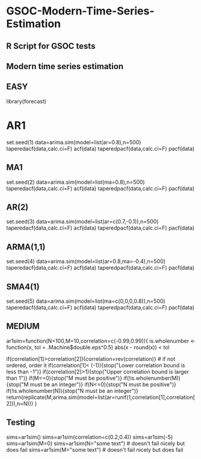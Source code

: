 # GSOC-Modern-Time-Series-Estimation
## R Script for GSOC tests
## Modern time series estimation
## EASY

library(forecast)

# AR1
set.seed(1)
data=arima.sim(model=list(ar=0.8),n=500)
taperedacf(data,calc.ci=F)
acf(data)
taperedpacf(data,calc.ci=F)
pacf(data)


## MA1
set.seed(2)
data=arima.sim(model=list(ma=0.8),n=500)
taperedacf(data,calc.ci=F)
acf(data)
taperedpacf(data,calc.ci=F)
pacf(data)


## AR(2)
set.seed(3)
data=arima.sim(model=list(ar=c(0.7,-0.1)),n=500)
taperedacf(data,calc.ci=F)
acf(data)
taperedpacf(data,calc.ci=F)
pacf(data)


## ARMA(1,1)
set.seed(4)
data=arima.sim(model=list(ar=0.8,ma=-0.4),n=500)
taperedacf(data,calc.ci=F)
acf(data)
taperedpacf(data,calc.ci=F)
pacf(data)

## SMA4(1)
set.seed(5)
data=arima.sim(model=list(ma=c(0,0,0,0.8)),n=500)
taperedacf(data,calc.ci=F)
acf(data)
taperedpacf(data,calc.ci=F)
pacf(data)


## MEDIUM

ar1sim=function(N=100,M=10,correlation=c(-0.99,0.99)){
  is.wholenumber <- function(x, tol = .Machine$double.eps^0.5)  abs(x - round(x)) < tol
  
  if(correlation[1]>correlation[2]){correlation=rev(correlation)} # if not ordered, order it
  if(correlation[1]< (-1)){stop("Lower correlation bound is less than -1")}
  if(correlation[2]>1){stop("Upper correlation bound is larger than 1")}
  if(M<=0){stop("M must be positive")}
  if(!is.wholenumber(M)){stop("M must be an integer")}
  if(N<=0){stop("N must be positive")}
  if(!is.wholenumber(N)){stop("N must be an integer")}
  return(replicate(M,arima.sim(model=list(ar=runif(1,correlation[1],correlation[2])),n=N)))
}

## Testing
sims=ar1sim()
sims=ar1sim(correlation=c(0.2,0.4))
sims=ar1sim(-5)
sims=ar1sim(M=0)
sims=ar1sim(N="some text") # doesn't fail nicely but does fail
sims=ar1sim(M="some text") # doesn't fail nicely but does fail
